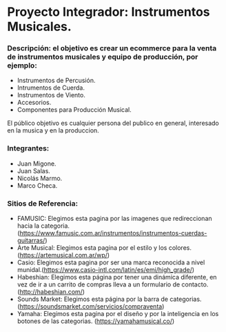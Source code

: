 # Proyecto Integrador: Instrumentos Musicales.

### Descripción: el objetivo es crear un ecommerce para la venta de instrumentos musicales y equipo de producción, por ejemplo:

- Instrumentos de Percusión.
- Intrumentos de Cuerda.
- Instrumentos de Viento.
- Accesorios.
- Componentes para Producción Musical.

El público objetivo es cualquier persona del publico en general, interesado en la musica y en la produccion.

### Integrantes:

- Juan Migone. 
- Juan Salas. 
- Nicolás Marmo.
- Marco Checa.

### Sitios de Referencia:

- FAMUSIC: Elegimos esta pagina por las imagenes que redireccionan hacia la categoria. (https://www.famusic.com.ar/instrumentos/instrumentos-cuerdas-guitarras/)
- Arte Musical: Elegimos esta pagina por el estilo y los colores. (https://artemusical.com.ar/wp/)
- Casio: Elegimos esta pagina por ser una marca reconocida a nivel munidal.(https://www.casio-intl.com/latin/es/emi/high_grade/)
- Habeshian: Elegimos esta página por tener una dinámica diferente, en vez de ir a un carrito de compras lleva a un formulario de contacto. (http://habeshian.com/)
- Sounds Market: Elegimos esta página por la barra de categorias. (https://soundsmarket.com/servicios/compraventa)
- Yamaha: Elegimos esta pagina por el diseño y por la inteligencia en los botones de las categorias. (https://yamahamusical.co/)
